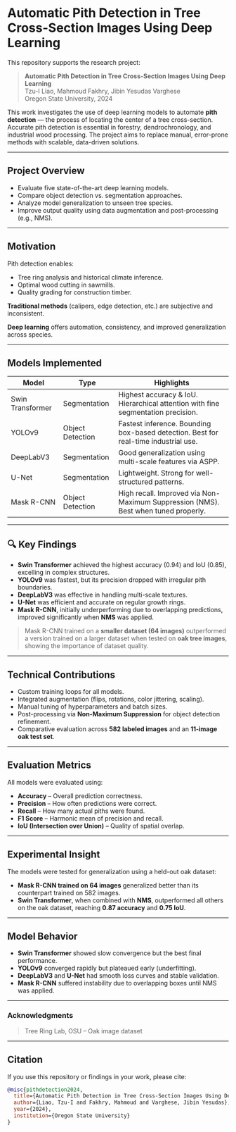 # Automatic Pith Detection in Tree Cross-Section Images Using Deep Learning

This repository supports the research project:

> **Automatic Pith Detection in Tree Cross-Section Images Using Deep Learning**  
> Tzu-I Liao, Mahmoud Fakhry, Jibin Yesudas Varghese  
> Oregon State University, 2024

This work investigates the use of deep learning models to automate **pith detection** — the process of locating the center of a tree cross-section. Accurate pith detection is essential in forestry, dendrochronology, and industrial wood processing. The project aims to replace manual, error-prone methods with scalable, data-driven solutions.

---

##  Project Overview

- Evaluate five state-of-the-art deep learning models.
- Compare object detection vs. segmentation approaches.
- Analyze model generalization to unseen tree species.
- Improve output quality using data augmentation and post-processing (e.g., NMS).

---

##  Motivation

Pith detection enables:

- Tree ring analysis and historical climate inference.
- Optimal wood cutting in sawmills.
- Quality grading for construction timber.

**Traditional methods** (calipers, edge detection, etc.) are subjective and inconsistent.

**Deep learning** offers automation, consistency, and improved generalization across species.

---

## Models Implemented

| Model             | Type            | Highlights |
|------------------|------------------|------------|
| Swin Transformer | Segmentation     | Highest accuracy & IoU. Hierarchical attention with fine segmentation precision. |
| YOLOv9            | Object Detection | Fastest inference. Bounding box-based detection. Best for real-time industrial use. |
| DeepLabV3         | Segmentation     | Good generalization using multi-scale features via ASPP. |
| U-Net             | Segmentation     | Lightweight. Strong for well-structured patterns. |
| Mask R-CNN        | Object Detection | High recall. Improved via Non-Maximum Suppression (NMS). Best when tuned properly. |

---

## 🔍 Key Findings

- **Swin Transformer** achieved the highest accuracy (0.94) and IoU (0.85), excelling in complex structures.
- **YOLOv9** was fastest, but its precision dropped with irregular pith boundaries.
- **DeepLabV3** was effective in handling multi-scale textures.
- **U-Net** was efficient and accurate on regular growth rings.
- **Mask R-CNN**, initially underperforming due to overlapping predictions, improved significantly when **NMS** was applied.

>  Mask R-CNN trained on a **smaller dataset (64 images)** outperformed a version trained on a larger dataset when tested on **oak tree images**, showing the importance of dataset quality.

---

## Technical Contributions

- Custom training loops for all models.
- Integrated augmentation (flips, rotations, color jittering, scaling).
- Manual tuning of hyperparameters and batch sizes.
- Post-processing via **Non-Maximum Suppression** for object detection refinement.
- Comparative evaluation across **582 labeled images** and an **11-image oak test set**.

---

## Evaluation Metrics

All models were evaluated using:

- **Accuracy** – Overall prediction correctness.
- **Precision** – How often predictions were correct.
- **Recall** – How many actual piths were found.
- **F1 Score** – Harmonic mean of precision and recall.
- **IoU (Intersection over Union)** – Quality of spatial overlap.

---

## Experimental Insight

The models were tested for generalization using a held-out oak dataset:

- **Mask R-CNN trained on 64 images** generalized better than its counterpart trained on 582 images.
- **Swin Transformer**, when combined with **NMS**, outperformed all others on the oak dataset, reaching **0.87 accuracy** and **0.75 IoU**.

---

## Model Behavior

- **Swin Transformer** showed slow convergence but the best final performance.
- **YOLOv9** converged rapidly but plateaued early (underfitting).
- **DeepLabV3** and **U-Net** had smooth loss curves and stable validation.
- **Mask R-CNN** suffered instability due to overlapping boxes until NMS was applied.

---
### Acknowledgments

>Tree Ring Lab, OSU – Oak image dataset
---
## Citation

If you use this repository or findings in your work, please cite:

```bibtex
@misc{pithdetection2024,
  title={Automatic Pith Detection in Tree Cross-Section Images Using Deep Learning},
  author={Liao, Tzu-I and Fakhry, Mahmoud and Varghese, Jibin Yesudas},
  year={2024},
  institution={Oregon State University}
}

